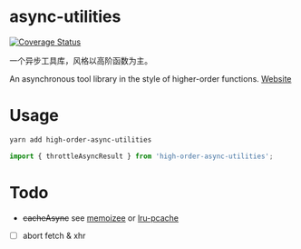 # async-utilities

<!-- [![Coverage Status](https://coveralls.io/repos/github/bowencool/async-utilities/badge.svg)](https://coveralls.io/github/bowencool/async-utilities) -->

<a href='https://coveralls.io/github/bowencool/async-utilities?branch=main'><img src='https://coveralls.io/repos/github/bowencool/async-utilities/badge.svg?branch=main' alt='Coverage Status' /></a>

一个异步工具库，风格以高阶函数为主。

An asynchronous tool library in the style of higher-order functions. [Website](https://bowencool.github.io/async-utilities/)

# Usage

```bash
yarn add high-order-async-utilities
```

```ts
import { throttleAsyncResult } from 'high-order-async-utilities';
```

# Todo

- ~~cacheAsync~~ see [memoizee](https://github.com/medikoo/memoizee#memoizing-asynchronous-functions) or [lru-pcache](https://github.com/jmendiara/lru-pcache)
- [ ] abort fetch & xhr
